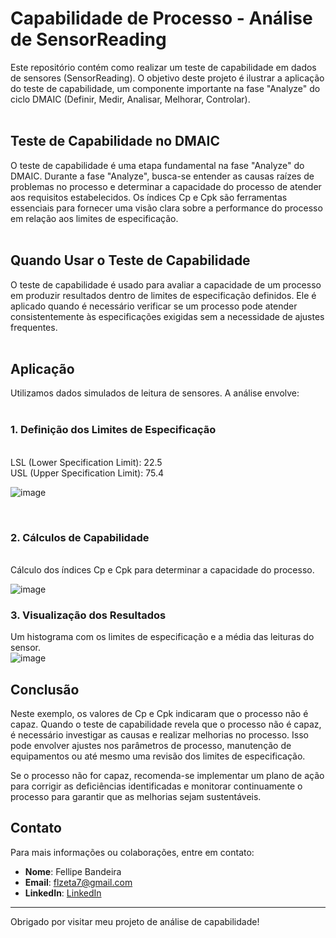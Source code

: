 # Capabilidade de Processo - Análise de SensorReading
Este repositório contém como realizar um teste de capabilidade em dados de sensores (SensorReading). O objetivo deste projeto é ilustrar a aplicação do teste de capabilidade, um componente importante na fase "Analyze" do ciclo DMAIC (Definir, Medir, Analisar, Melhorar, Controlar).</br>
</br>
## Teste de Capabilidade no DMAIC </br>
O teste de capabilidade é uma etapa fundamental na fase "Analyze" do DMAIC. Durante a fase "Analyze", busca-se entender as causas raízes de problemas no processo e determinar a capacidade do processo de atender aos requisitos estabelecidos. Os índices Cp e Cpk são ferramentas essenciais para fornecer uma visão clara sobre a performance do processo em relação aos limites de especificação.</br>
</br>
## Quando Usar o Teste de Capabilidade
O teste de capabilidade é usado para avaliar a capacidade de um processo em produzir resultados dentro de limites de especificação definidos. Ele é aplicado quando é necessário verificar se um processo pode atender consistentemente às especificações exigidas sem a necessidade de ajustes frequentes.</br>
</br>
## Aplicação
Utilizamos dados simulados de leitura de sensores. A análise envolve:</br>
</br>
### 1. Definição dos Limites de Especificação</br>
</br>
LSL (Lower Specification Limit): 22.5</br>
USL (Upper Specification Limit): 75.4</br>

![image](https://github.com/user-attachments/assets/e77031a0-ad52-43e2-bd23-f491fb15e30f)

</br>

### 2. Cálculos de Capabilidade
</br>
Cálculo dos índices Cp e Cpk para determinar a capacidade do processo.</br>

![image](https://github.com/user-attachments/assets/6990c628-c5f2-46c3-8b30-7d98fdbd1109)


### 3. Visualização dos Resultados

Um histograma com os limites de especificação e a média das leituras do sensor.</br>
![image](https://github.com/user-attachments/assets/094ebf61-ee92-4f6c-99d7-d9a642aa4d33)


## Conclusão
Neste exemplo, os valores de Cp e Cpk indicaram que o processo não é capaz. Quando o teste de capabilidade revela que o processo não é capaz, é necessário investigar as causas e realizar melhorias no processo. Isso pode envolver ajustes nos parâmetros de processo, manutenção de equipamentos ou até mesmo uma revisão dos limites de especificação.

Se o processo não for capaz, recomenda-se implementar um plano de ação para corrigir as deficiências identificadas e monitorar continuamente o processo para garantir que as melhorias sejam sustentáveis.

## Contato
Para mais informações ou colaborações, entre em contato:
- **Nome**: Fellipe Bandeira
- **Email**: flzeta7@gmail.com
- **LinkedIn**: [LinkedIn](https://www.linkedin.com/in/fellipe-bandeira)

---

Obrigado por visitar meu projeto de análise de capabilidade!
